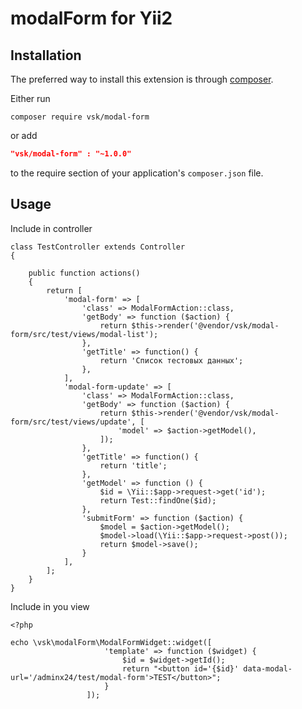 modalForm for Yii2
========================
Installation
------------
The preferred way to install this extension is through [composer](http://getcomposer.org/download/).

Either run

```
composer require vsk/modal-form
```
or add

```json
"vsk/modal-form" : "~1.0.0"
```

to the require section of your application's `composer.json` file.


Usage
-----
Include in controller

```
class TestController extends Controller
{

    public function actions()
    {
        return [
            'modal-form' => [
                'class' => ModalFormAction::class,
                'getBody' => function ($action) {
                    return $this->render('@vendor/vsk/modal-form/src/test/views/modal-list');
                },
                'getTitle' => function() {
                    return 'Список тестовых данных';
                },
            ],
            'modal-form-update' => [
                'class' => ModalFormAction::class,
                'getBody' => function ($action) {
                    return $this->render('@vendor/vsk/modal-form/src/test/views/update', [
                        'model' => $action->getModel(),
                    ]);
                },
                'getTitle' => function() {
                    return 'title';
                },
                'getModel' => function () {
                    $id = \Yii::$app->request->get('id');
                    return Test::findOne($id);
                },
                'submitForm' => function ($action) {
                    $model = $action->getModel();
                    $model->load(\Yii::$app->request->post());
                    return $model->save();
                }
            ],
        ];
    }
}

```

Include in you view

```
<?php

echo \vsk\modalForm\ModalFormWidget::widget([
                     'template' => function ($widget) {
                         $id = $widget->getId();
                         return "<button id='{$id}' data-modal-url='/adminx24/test/modal-form'>TEST</button>";
                     }
                 ]);

```